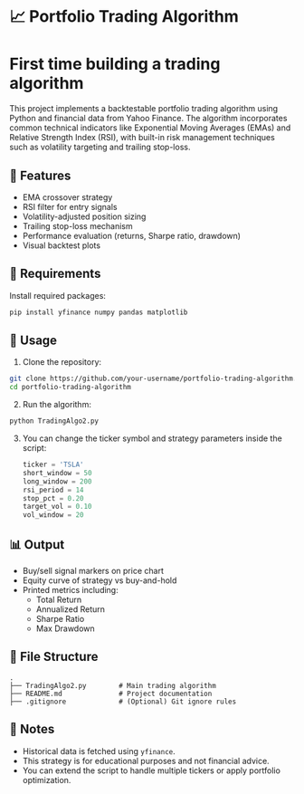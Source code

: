 # 📈 Portfolio Trading Algorithm
# First time building a trading algorithm


This project implements a backtestable portfolio trading algorithm using Python and financial data from Yahoo Finance. The algorithm incorporates common technical indicators like Exponential Moving Averages (EMAs) and Relative Strength Index (RSI), with built-in risk management techniques such as volatility targeting and trailing stop-loss.

## 🧠 Features

- EMA crossover strategy
- RSI filter for entry signals
- Volatility-adjusted position sizing
- Trailing stop-loss mechanism
- Performance evaluation (returns, Sharpe ratio, drawdown)
- Visual backtest plots

## 🔧 Requirements

Install required packages:

```bash
pip install yfinance numpy pandas matplotlib
```

## 🚀 Usage

1. Clone the repository:

```bash
git clone https://github.com/your-username/portfolio-trading-algorithm.git
cd portfolio-trading-algorithm
```

2. Run the algorithm:

```bash
python TradingAlgo2.py
```

3. You can change the ticker symbol and strategy parameters inside the script:
   ```python
   ticker = 'TSLA'
   short_window = 50
   long_window = 200
   rsi_period = 14
   stop_pct = 0.20
   target_vol = 0.10
   vol_window = 20
   ```

## 📊 Output

- Buy/sell signal markers on price chart
- Equity curve of strategy vs buy-and-hold
- Printed metrics including:
  - Total Return
  - Annualized Return
  - Sharpe Ratio
  - Max Drawdown

## 📁 File Structure

```
.
├── TradingAlgo2.py        # Main trading algorithm
├── README.md              # Project documentation
├── .gitignore             # (Optional) Git ignore rules
```

## 📌 Notes

- Historical data is fetched using `yfinance`.
- This strategy is for educational purposes and not financial advice.
- You can extend the script to handle multiple tickers or apply portfolio optimization.

